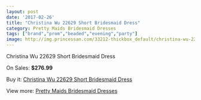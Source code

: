 ```yaml
---
layout: post
date: '2017-02-26'
title: "Christina Wu 22629 Short Bridesmaid Dress"
category: Pretty Maids Bridesmaid Dresses
tags: ["brand","prom","beaded","evening","party"]
image: http://img.princessan.com/33212-thickbox_default/christina-wu-22629-short-bridesmaid-dress.jpg
---
```

Christina Wu 22629 Short Bridesmaid Dress

On Sales: **$276.99**
<a href="https://www.princessan.com/en/15402-christina-wu-22629-short-bridesmaid-dress.html"><amp-img layout="responsive" width="600" height="600" src="//img.princessan.com/33212-thickbox_default/christina-wu-22629-short-bridesmaid-dress.jpg" alt="Christina Wu 22629 Short Bridesmaid Dress 0" /></a>
<a href="https://www.princessan.com/en/15402-christina-wu-22629-short-bridesmaid-dress.html"><amp-img layout="responsive" width="600" height="600" src="//img.princessan.com/33213-thickbox_default/christina-wu-22629-short-bridesmaid-dress.jpg" alt="Christina Wu 22629 Short Bridesmaid Dress 1" /></a>

Buy it: [Christina Wu 22629 Short Bridesmaid Dress](https://www.princessan.com/en/15402-christina-wu-22629-short-bridesmaid-dress.html "Christina Wu 22629 Short Bridesmaid Dress")

View more: [Pretty Maids Bridesmaid Dresses](https://www.princessan.com/en/112- "Pretty Maids Bridesmaid Dresses")